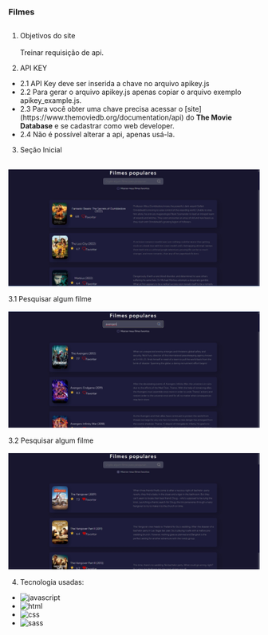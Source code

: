 ### **Filmes**

##

1. Objetivos do site<br><br>
Treinar requisição de api.

2. API KEY <br>

<ul>
    <li>2.1 API Key deve ser inserida a chave no arquivo apikey.js <br></li>
    <li>2.2 Para gerar o arquivo apikey.js apenas copiar o arquivo exemplo apikey_example.js.</li>
    <li>2.3 Para você obter uma chave precisa acessar o [site](https://www.themoviedb.org/documentation/api) do <strong>The Movie Database</strong> e se cadastrar como web developer.
    <li>2.4 Não é possível alterar a api, apenas usá-la. </li>
 </li>
</ul>

3. Seção Inicial<br><br>
<img src="assets/img/home.jpg" alt="home do site">

3.1 Pesquisar algum filme <br><br>
<img src="assets/img/search.jpg" alt="seção de pesquisa">

3.2 Pesquisar algum filme <br><br>
<img src="assets/img/favorite.jpg" alt="seção de favoritos">

4. Tecnologia usadas: <br>

* <img src="https://img.shields.io/badge/JavaScript-F7DF1E?style=for-the-badge&logo=javascript&logoColor=black" alt="javascript"><br>
* <img src="https://img.shields.io/badge/HTML5-E34F26?style=for-the-badge&logo=html5&logoColor=white" alt="html"><br>
* <img src="https://img.shields.io/badge/CSS3-1572B6?style=for-the-badge&logo=css3&logoColor=white" alt="css"><br>
* <img src="https://img.shields.io/badge/Sass-CC6699?style=for-the-badge&logo=sass&logoColor=white" alt="sass"> 